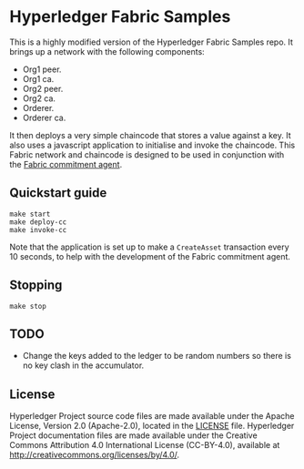 [//]: # "SPDX-License-Identifier: CC-BY-4.0"

# Hyperledger Fabric Samples

This is a highly modified version of the Hyperledger Fabric Samples repo. It
brings up a network with the following components:

- Org1 peer.
- Org1 ca.
- Org2 peer.
- Org2 ca.
- Orderer.
- Orderer ca.

It then deploys a very simple chaincode that stores a value against a key.
It also uses a javascript application to initialise and invoke the chaincode.
This Fabric network and chaincode is designed to be used in conjunction with the
[Fabric commitment
agent](https://github.com/dlt-interoperability/commitment-agent).

## Quickstart guide

```
make start
make deploy-cc
make invoke-cc
```

Note that the application is set up to make a `CreateAsset` transaction every
10 seconds, to help with the development of the Fabric commitment agent.

## Stopping

```
make stop
```

## TODO

- Change the keys added to the ledger to be random numbers so there is no key
  clash in the accumulator.

## License <a name="license"></a>

Hyperledger Project source code files are made available under the Apache
License, Version 2.0 (Apache-2.0), located in the [LICENSE](LICENSE) file.
Hyperledger Project documentation files are made available under the Creative
Commons Attribution 4.0 International License (CC-BY-4.0), available at
http://creativecommons.org/licenses/by/4.0/.
